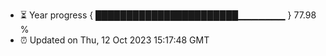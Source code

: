 - ⏳ Year progress { ███████████████████████▁▁▁▁▁▁▁ } 77.98 %
- ⏰ Updated on Thu, 12 Oct 2023 15:17:48 GMT


